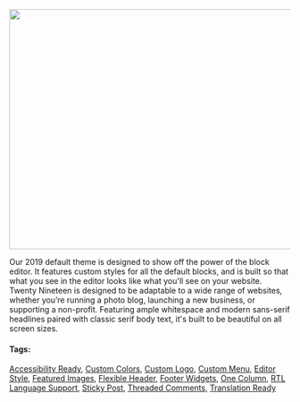 <div class="theme-info">
				
<div class="screenshot"><img src="https://i0.wp.com/themes.svn.wordpress.org/twentynineteen/1.2/screenshot.png?zoom=1.5&amp;w=1142&amp;strip=all" alt="" width="572" height="429" src-orig="https://i0.wp.com/themes.svn.wordpress.org/twentynineteen/1.2/screenshot.png?w=1142&amp;strip=all" scale="1.5"></div>


<div class="theme-description entry-summary" itemprop="description"><p>Our 2019 default theme is designed to show off the power of the block editor. It features custom styles for all the default blocks, and is built so that what you see in the editor looks like what you'll see on your website. Twenty Nineteen is designed to be adaptable to a wide range of websites, whether you’re running a photo blog, launching a new business, or supporting a non-profit. Featuring ample whitespace and modern sans-serif headlines paired with classic serif body text, it's built to be beautiful on all screen sizes.</p></div>


<div class="theme-tags">
	<h4>Tags:</h4>
	<a href="/themes/tags/accessibility-ready/">Accessibility Ready</a>, <a href="/themes/tags/custom-colors/">Custom Colors</a>, <a href="/themes/tags/custom-logo/">Custom Logo</a>, <a href="/themes/tags/custom-menu/">Custom Menu</a>, <a href="/themes/tags/editor-style/">Editor Style</a>, <a href="/themes/tags/featured-images/">Featured Images</a>, <a href="/themes/tags/flexible-header/">Flexible Header</a>, <a href="/themes/tags/footer-widgets/">Footer Widgets</a>, <a href="/themes/tags/one-column/">One Column</a>, <a href="/themes/tags/rtl-language-support/">RTL Language Support</a>, <a href="/themes/tags/sticky-post/">Sticky Post</a>, <a href="/themes/tags/threaded-comments/">Threaded Comments</a>, <a href="/themes/tags/translation-ready/">Translation Ready</a>
</div><!-- .theme-tags -->
